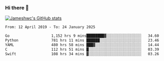 ### Hi there 👋

[![Jameshwc's GitHub stats](https://github-readme-stats.vercel.app/api?username=jameshwc)](https://github.com/anuraghazra/github-readme-stats)

<!--START_SECTION:waka-->

```txt
From: 12 April 2019 - To: 24 January 2025

Go                   1,152 hrs 9 mins████████▓░░░░░░░░░░░░░░░░   34.60 %
Python               781 hrs 11 mins ██████░░░░░░░░░░░░░░░░░░░   23.46 %
YAML                 480 hrs 58 mins ███▓░░░░░░░░░░░░░░░░░░░░░   14.44 %
C                    112 hrs 51 mins █░░░░░░░░░░░░░░░░░░░░░░░░   03.39 %
Swift                108 hrs 34 mins ▓░░░░░░░░░░░░░░░░░░░░░░░░   03.26 %
```

<!--END_SECTION:waka-->